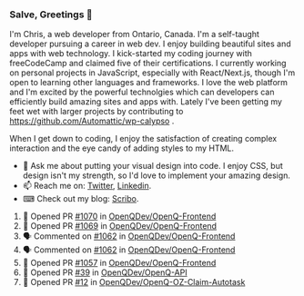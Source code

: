 ### Salve, Greetings 👋

I'm Chris, a web developer from Ontario, Canada. I'm a self-taught developer pursuing a career in web dev. I enjoy building beautiful sites and apps with web technology.
I kick-started my coding journey with freeCodeCamp and claimed five of their certifications.  I currently working on personal projects in JavaScript, especially with React/Next.js, though I'm open to learning other languages and frameworks. I love the web platform and I'm excited by the powerful technolgies which can developers can efficiently build amazing sites and apps with. Lately I've been getting my feet wet with larger projects by contributing to https://github.com/Automattic/wp-calypso .

When I get down to coding, I enjoy the satisfaction of creating complex interaction and the eye candy of adding styles to my HTML. 

- 💬 Ask me about putting your visual design into code. I enjoy CSS, but design isn't my strength, so I'd love to implement your amazing design.
- 📫 Reach me on: [Twitter](https://twitter.com/Christo28120856), [Linkedin](https://www.linkedin.com/in/christopher-stevers-07b9a5204/).
- ⌨ Check out my blog: [Scribo](https://christopherstevers.cf).
<!--
**Christopher-Stevers/Christopher-Stevers** is a ✨ _special_ ✨ repository because its `README.md` (this file) appears on your GitHub profile.

Here are some ideas to get you started:

- 🔭 I’m currently working on ...
- 🌱 I’m currently learning ...
- 👯 I’m looking to collaborate on ...
- 🤔 I’m looking for help with ...
- 😄 Pronouns: ...
- ⚡ Fun fact: ...
-->

<!--START_SECTION:activity-->
1. 💪 Opened PR [#1070](https://github.com/OpenQDev/OpenQ-Frontend/pull/1070) in [OpenQDev/OpenQ-Frontend](https://github.com/OpenQDev/OpenQ-Frontend)
2. 💪 Opened PR [#1069](https://github.com/OpenQDev/OpenQ-Frontend/pull/1069) in [OpenQDev/OpenQ-Frontend](https://github.com/OpenQDev/OpenQ-Frontend)
3. 🗣 Commented on [#1062](https://github.com/OpenQDev/OpenQ-Frontend/issues/1062) in [OpenQDev/OpenQ-Frontend](https://github.com/OpenQDev/OpenQ-Frontend)
4. 🗣 Commented on [#1062](https://github.com/OpenQDev/OpenQ-Frontend/issues/1062) in [OpenQDev/OpenQ-Frontend](https://github.com/OpenQDev/OpenQ-Frontend)
5. 💪 Opened PR [#1057](https://github.com/OpenQDev/OpenQ-Frontend/pull/1057) in [OpenQDev/OpenQ-Frontend](https://github.com/OpenQDev/OpenQ-Frontend)
6. 💪 Opened PR [#39](https://github.com/OpenQDev/OpenQ-API/pull/39) in [OpenQDev/OpenQ-API](https://github.com/OpenQDev/OpenQ-API)
7. 💪 Opened PR [#12](https://github.com/OpenQDev/OpenQ-OZ-Claim-Autotask/pull/12) in [OpenQDev/OpenQ-OZ-Claim-Autotask](https://github.com/OpenQDev/OpenQ-OZ-Claim-Autotask)
<!--END_SECTION:activity-->
